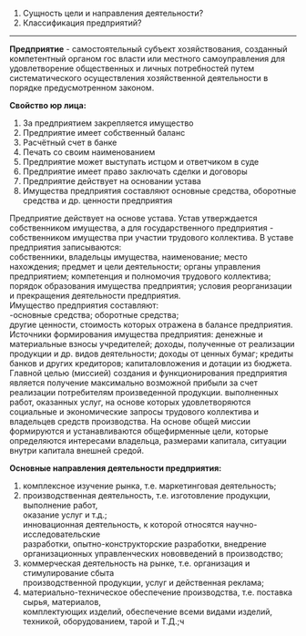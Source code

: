 1) Сущность цели и направления деятельности?
2) Классификация предприятий? 

---
**Предприятие** - самостоятельный субъект хозяйствования, созданный компетентный органом гос власти или местного самоуправления для удовлетворение общественных и личных потребностей путем систематического осуществления хозяйственной деятельности в порядке предусмотренном законом.

**Свойство юр лица:** 

1) За предприятием закрепляется имущество 
2) Предприятие имеет собственный баланс 
3) Расчётный счет в банке 
4) Печать со своим наименованием 
5) Предприятие может выступать истцом и ответчиком в суде 
6) Предприятие имеет право заключать сделки и договоры 
7) Предприятие действует на основании устава 
8) Имущества предприятия составляют основные средства, оборотные средства и др. ценности предприятия 

Предприятие действует на основе устава. Устав утверждается собственником имущества, а для государственного предприятия - собственником имущества при участии трудового коллектива.
В уставе предприятия записываются:  
собственники, владельцы имущества, наименование; место нахождения; предмет и цели деятельности; органы управления предприятием; компетенция и полномочия трудового коллектива; порядок образования имущества предприятия; условия реорганизации и прекращения деятельности предприятия.  
Имущество предприятия составляют:  
-основные средства; оборотные средства;  
другие ценности, стоимость которых отражена в балансе предприятия.  
Источники формирования имущества предприятия: денежные и материальные взносы учредителей; доходы, полученные от реализации продукции и др. видов деятельности; доходы от ценных бумаг; кредиты банков и других кредиторов; капиталовложения и дотации из бюджета.  
Главной целью (миссией) создания и функционирования предприятия является получение максимально возможной прибыли за счет реализации потребителям произведенной продукции. выполненных работ, оказанных услуг, на основе которых удовлетворяются социальные и экономические запросы трудового коллектива и владельцев средств производства. На основе общей миссии формируются и устанавливаются общефирменные цели, которые определяются интересами владельца, размерами капитала, ситуации внутри капитала внешней средой.  

**Основные направления деятельности предприятия:**  
1)  комплексное изучение рынка, т.е. маркетинговая деятельность;  
2) производственная деятельность, т.е. изготовление продукции, выполнение работ,  
оказание услуг и т.д.;  
инновационная деятельность, к которой относятся научно-исследовательские  
разработки, опытно-конструкторские разработки, внедрение организационных управленческих нововведений в производство;  
3)  коммерческая деятельность на рынке, т.е. организация и стимулирование сбыта  
производственной продукции, услуг и действенная реклама;  
4)  материально-техническое обеспечение производства, т.е. поставка сырья, материалов,  
комплектующих изделий, обеспечение всеми видами изделий, техникой, оборудованием, тарой и Т.Д.;ч